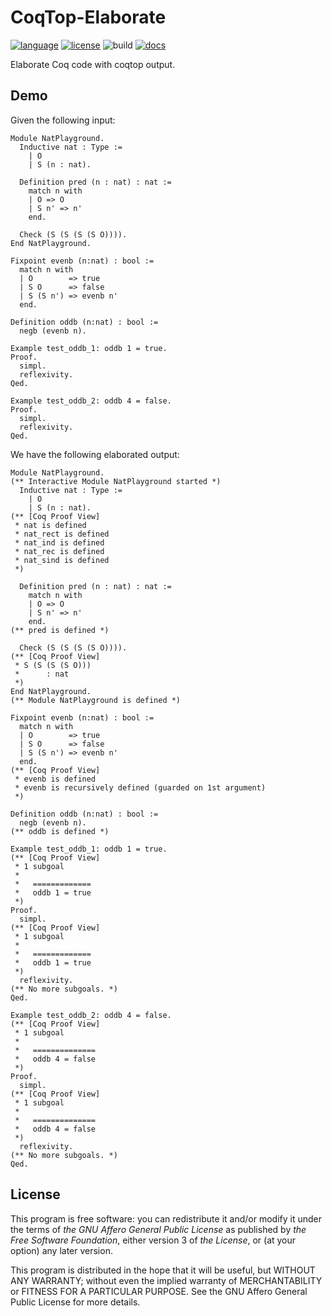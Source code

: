# CoqTop-Elaborate

[![language](https://img.shields.io/badge/language-Haskell-blue)](https://www.haskell.org)
[![license](https://img.shields.io/badge/Source-AGPL--v3.0-blueviolet)](https://www.gnu.org/licenses/agpl-3.0.html)
![build](https://github.com/Krantz-XRF/coqtop-elaborate/workflows/build/badge.svg)
[![docs](https://img.shields.io/badge/Doc-GitHub%20Pages-brightgreen)](https://krantz-xrf.github.io/coqtop-elaborate/)

Elaborate Coq code with coqtop output.

## Demo

Given the following input:

```coq
Module NatPlayground.
  Inductive nat : Type :=
    | O
    | S (n : nat).

  Definition pred (n : nat) : nat :=
    match n with
    | O => O
    | S n' => n'
    end.

  Check (S (S (S (S O)))).
End NatPlayground.

Fixpoint evenb (n:nat) : bool :=
  match n with
  | O        => true
  | S O      => false
  | S (S n') => evenb n'
  end.

Definition oddb (n:nat) : bool :=
  negb (evenb n).

Example test_oddb_1: oddb 1 = true.
Proof.
  simpl.
  reflexivity.
Qed.

Example test_oddb_2: oddb 4 = false.
Proof.
  simpl.
  reflexivity.
Qed.
```

We have the following elaborated output:

```coq
Module NatPlayground.
(** Interactive Module NatPlayground started *)
  Inductive nat : Type :=
    | O
    | S (n : nat).
(** [Coq Proof View]
 * nat is defined
 * nat_rect is defined
 * nat_ind is defined
 * nat_rec is defined
 * nat_sind is defined
 *)

  Definition pred (n : nat) : nat :=
    match n with
    | O => O
    | S n' => n'
    end.
(** pred is defined *)

  Check (S (S (S (S O)))).
(** [Coq Proof View]
 * S (S (S (S O)))
 *      : nat
 *)
End NatPlayground.
(** Module NatPlayground is defined *)

Fixpoint evenb (n:nat) : bool :=
  match n with
  | O        => true
  | S O      => false
  | S (S n') => evenb n'
  end.
(** [Coq Proof View]
 * evenb is defined
 * evenb is recursively defined (guarded on 1st argument)
 *)

Definition oddb (n:nat) : bool :=
  negb (evenb n).
(** oddb is defined *)

Example test_oddb_1: oddb 1 = true.
(** [Coq Proof View]
 * 1 subgoal
 *
 *   =============
 *   oddb 1 = true
 *)
Proof.
  simpl.
(** [Coq Proof View]
 * 1 subgoal
 *
 *   =============
 *   oddb 1 = true
 *)
  reflexivity.
(** No more subgoals. *)
Qed.

Example test_oddb_2: oddb 4 = false.
(** [Coq Proof View]
 * 1 subgoal
 *
 *   ==============
 *   oddb 4 = false
 *)
Proof.
  simpl.
(** [Coq Proof View]
 * 1 subgoal
 *
 *   ==============
 *   oddb 4 = false
 *)
  reflexivity.
(** No more subgoals. *)
Qed.
```

## License

This program is free software: you can redistribute it and/or modify it under the terms of *the GNU Affero General Public License* as published by *the Free Software Foundation*, either version 3 of *the License*, or (at your option) any later version.

This program is distributed in the hope that it will be useful, but WITHOUT ANY WARRANTY; without even the implied warranty of MERCHANTABILITY or FITNESS FOR A PARTICULAR PURPOSE. See the GNU Affero General Public License for more details.
